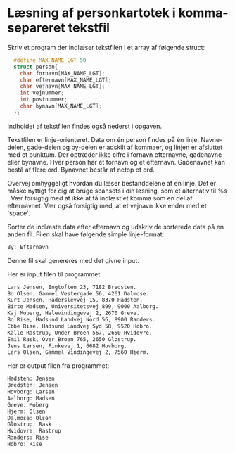 # Læsning af personkartotek i komma-separeret tekstfil

Skriv et program der indlæser tekstfilen i et array af følgende struct:

```c
  #define MAX_NAME_LGT 50
  struct person{
    char fornavn[MAX_NAME_LGT];
    char efternavn[MAX_NAME_LGT];
    char vejnavn[MAX_NAME_LGT];
    int vejnummer;
    int postnummer;
    char bynavn[MAX_NAME_LGT];
  };
```

Indholdet af tekstfilen findes også nederst i opgaven.

Tekstfilen er linje-orienteret. Data om én person findes på én linje. Navne-delen, gade-delen og by-delen er adskilt af kommaer, og linjen er afsluttet med et punktum. Der optræder ikke cifre i fornavn efternavne, gadenavne eller bynavne. Hver person har ét fornavn og ét efternavn. Gadenavnet kan bestå af flere ord. Bynavnet består af netop et ord.

Overvej omhyggeligt hvordan du læser bestanddelene af en linje. Det er måske nyttigt for dig at bruge scansets i din løsning, som et alternativ til %s . Vær forsigtig med at ikke at få indlæst et komma som en del af efternavnet. Vær også forsigtig med, at et vejnavn ikke ender med et 'space'.

Sorter de indlæste data efter efternavn og udskriv de sorterede data på en anden fil. Filen skal have følgende simple linje-format:

```txt
By: Efternavn
```

Denne fil skal genereres med det givne input.

Her er input filen til programmet:

```txt
Lars Jensen, Engtoften 23, 7182 Bredsten.
Bo Olsen, Gammel Vestergade 56, 4261 Dalmose.
Kurt Jensen, Haderslevvej 15, 8370 Hadsten.
Birte Madsen, Universitetsvej 899, 9000 Aalborg.
Kaj Moberg, Halevindingevej 2, 2670 Greve.
Bo Rise, Hadsund Landvej Nord 56, 8900 Randers.
Ebbe Rise, Hadsund Landvej Syd 58, 9520 Hobro.
Kalle Rastrup, Under Broen 567, 2650 Hvidovre.
Emil Rask, Over Broen 765, 2650 Glostrup.
Jens Larsen, Finkevej 1, 6682 Hovborg.
Lars Olsen, Gammel Vindingevej 2, 7560 Hjerm.
```

Her er output filen fra programmet:

```txt
Hadsten: Jensen
Bredsten: Jensen
Hovborg: Larsen
Aalborg: Madsen
Greve: Moberg
Hjerm: Olsen
Dalmose: Olsen
Glostrup: Rask
Hvidovre: Rastrup
Randers: Rise
Hobro: Rise
```
